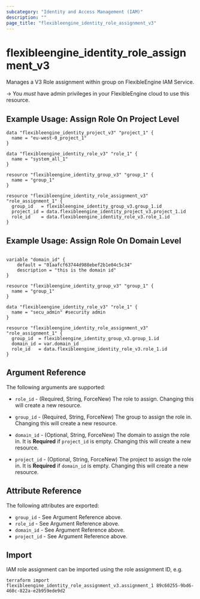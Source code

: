 ```yaml
---
subcategory: "Identity and Access Management (IAM)"
description: ""
page_title: "flexibleengine_identity_role_assignment_v3"
---
```


# flexibleengine_identity_role_assignment_v3

Manages a V3 Role assignment within group on FlexibleEngine IAM Service.

-> You *must* have admin privileges in your FlexibleEngine cloud to use this resource.

## Example Usage: Assign Role On Project Level

```hcl
data "flexibleengine_identity_project_v3" "project_1" {
  name = "eu-west-0_project_1"
}

data "flexibleengine_identity_role_v3" "role_1" {
  name = "system_all_1"
}

resource "flexibleengine_identity_group_v3" "group_1" {
  name = "group_1"
}

resource "flexibleengine_identity_role_assignment_v3" "role_assignment_1" {
  group_id   = flexibleengine_identity_group_v3.group_1.id
  project_id = data.flexibleengine_identity_project_v3.project_1.id
  role_id    = data.flexibleengine_identity_role_v3.role_1.id
}
```

## Example Usage: Assign Role On Domain Level

```hcl

variable "domain_id" {
    default = "01aafcf63744d988ebef2b1e04c5c34"
    description = "this is the domain id"
}

resource "flexibleengine_identity_group_v3" "group_1" {
  name = "group_1"
}

data "flexibleengine_identity_role_v3" "role_1" {
  name = "secu_admin" #security admin
}

resource "flexibleengine_identity_role_assignment_v3" "role_assignment_1" {
  group_id  = flexibleengine_identity_group_v3.group_1.id
  domain_id = var.domain_id
  role_id   = data.flexibleengine_identity_role_v3.role_1.id
} 

```

## Argument Reference

The following arguments are supported:

* `role_id` - (Required, String, ForceNew) The role to assign. Changing this will create a new resource.

* `group_id` - (Required, String, ForceNew) The group to assign the role in. Changing this will create a new resource.

* `domain_id` - (Optional, String, ForceNew) The domain to assign the role in.
  It is **Required** if `project_id` is empty. Changing this will create a new resource.

* `project_id` - (Optional, String, ForceNew) The project to assign the role in.
  It is **Required** if `domain_id` is empty. Changing this will create a new resource.

## Attribute Reference

The following attributes are exported:

* `group_id` - See Argument Reference above.
* `role_id` - See Argument Reference above.
* `domain_id` - See Argument Reference above.
* `project_id` - See Argument Reference above.

## Import

IAM role assignment can be imported using the role assignment ID, e.g.

```shell
terraform import flexibleengine_identity_role_assignment_v3.assignment_1 89c60255-9bd6-460c-822a-e2b959ede9d2
```
